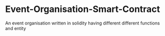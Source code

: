 # Event-Organisation-Smart-Contract
An event organisation written in solidity having different different functions and entity
